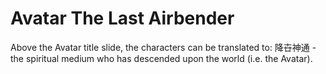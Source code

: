 
# Avatar The Last Airbender
Above the Avatar title slide, the characters can be translated to:
降卋神通 - the spiritual medium who has descended upon the world (i.e. the Avatar).
